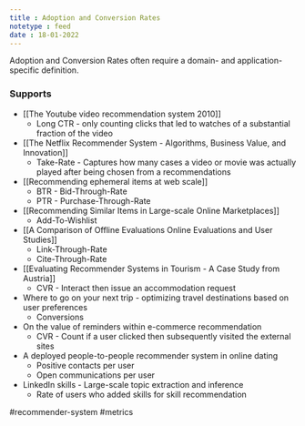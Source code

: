 ```yaml
---
title : Adoption and Conversion Rates
notetype : feed
date : 18-01-2022
---
```



Adoption and Conversion Rates often require a domain- and application-specific definition.



### Supports
- [[The Youtube video recommendation system 2010]]
	- Long CTR - only counting clicks that led to watches of a substantial fraction of the video
- [[The Netflix Recommender System - Algorithms, Business Value, and Innovation]]
	- Take-Rate - Captures how many cases a video or movie was actually played after being chosen from a recommendations
- [[Recommending ephemeral items at web scale]]
	- BTR - Bid-Through-Rate
	- PTR - Purchase-Through-Rate
- [[Recommending Similar Items in Large-scale Online Marketplaces]]
	- Add-To-Wishlist
- [[A Comparison of Offline Evaluations Online Evaluations and User Studies]]
	- Link-Through-Rate
	- Cite-Through-Rate
- [[Evaluating Recommender Systems in Tourism - A Case Study from Austria]]
	- CVR - Interact then issue an accommodation request
- Where to go on your next trip - optimizing travel destinations based on user preferences
	- Conversions
- On the value of reminders within e-commerce recommendation
	- CVR - Count if a user clicked then subsequently visited the external sites
- A deployed people-to-people recommender system in online dating
	- Positive contacts per user
	- Open communications per user
- LinkedIn skills - Large-scale topic extraction and inference
	- Rate of users who added skills for skill recommendation




#recommender-system #metrics